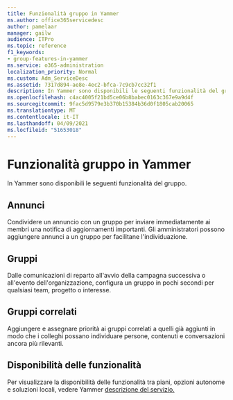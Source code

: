 ```yaml
---
title: Funzionalità gruppo in Yammer
ms.author: office365servicedesc
author: pamelaar
manager: gailw
audience: ITPro
ms.topic: reference
f1_keywords:
- group-features-in-yammer
ms.service: o365-administration
localization_priority: Normal
ms.custom: Adm_ServiceDesc
ms.assetid: 7317d894-ae8e-4ec2-bfca-7c9cb7cc32f1
description: In Yammer sono disponibili le seguenti funzionalità del gruppo.
ms.openlocfilehash: c4ac4005f21bd5ce06b8babec0163c367e9a9d4f
ms.sourcegitcommit: 9fac5d9579e3b370b15384b36d0f1805cab20065
ms.translationtype: MT
ms.contentlocale: it-IT
ms.lasthandoff: 04/09/2021
ms.locfileid: "51653018"
---
```

# <a name="group-features-in-yammer"></a>Funzionalità gruppo in Yammer

In Yammer sono disponibili le seguenti funzionalità del gruppo.
  
## <a name="announcements"></a>Annunci

Condividere un annuncio con un gruppo per inviare immediatamente ai membri una notifica di aggiornamenti importanti. Gli amministratori possono aggiungere annunci a un gruppo per facilitane l'individuazione.
  
## <a name="groups"></a>Gruppi

Dalle comunicazioni di reparto all'avvio della campagna successiva o all'evento dell'organizzazione, configura un gruppo in pochi secondi per qualsiasi team, progetto o interesse.
  
## <a name="related-groups"></a>Gruppi correlati

Aggiungere e assegnare priorità ai gruppi correlati a quelli già aggiunti in modo che i colleghi possano individuare persone, contenuti e conversazioni ancora più rilevanti.
  
## <a name="feature-availability"></a>Disponibilità delle funzionalità

Per visualizzare la disponibilità delle funzionalità tra piani, opzioni autonome e soluzioni locali, vedere Yammer [descrizione del servizio.](yammer-service-description.md)
  